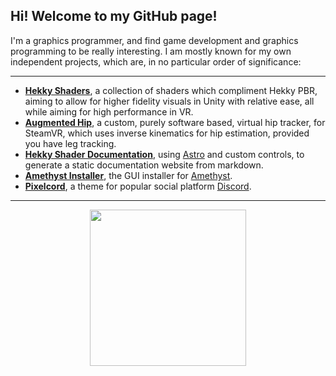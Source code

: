 ## Hi! Welcome to my GitHub page!

I'm a graphics programmer, and find game development and graphics programming to be really interesting. I am mostly known for my own independent projects, which are, in no particular order of significance:

---

- [**Hekky Shaders**](https://docs.hyblocker.dev/en/shaders/hekky-atmosphere/what-is-hekky-atmosphere/), a collection of shaders which compliment Hekky PBR, aiming to allow for higher fidelity visuals in Unity with relative ease, all while aiming for high performance in VR.
- [**Augmented Hip**](https://github.com/aughip/augmented-hip), a custom, purely software based, virtual hip tracker, for SteamVR, which uses inverse kinematics for hip estimation, provided you have leg tracking.
- [**Hekky Shader Documentation**](https://github.com/hyblocker/hekky-shader-docs), using [Astro](https://astro.build) and custom controls, to generate a static documentation website from markdown.
- [**Amethyst Installer**](https://github.com/KinecttoVR/Amethyst-Installer), the GUI installer for [Amethyst](https://github.com/KinectToVR/Amethyst).
- [**Pixelcord**](https://github.com/hyblocker/pixelcord), a theme for popular social platform [Discord](https://discord.com).

---

<div align="center">
  <a href="https://github.com/hyblocker">
    <img width="250" align="center" src="https://github-readme-stats.vercel.app/api?username=hyblocker&hide=contribs,issues,prs&show_icons=true&hide_title=true&hide_rank=true&hide_border=true&bg_color=45,00DDFF,4264FF&icon_color=ffffff&text_color=ffffff&include_all_commits=true&disable_animations=true&count_private=true" />
  </a>
</div>
